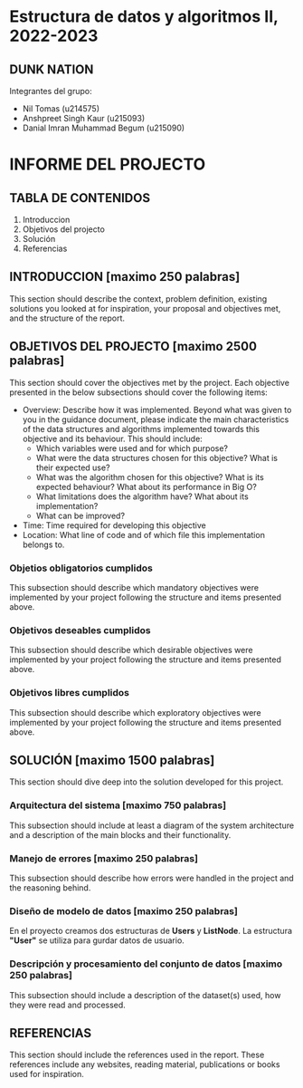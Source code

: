 # **Estructura de datos y algoritmos II, 2022-2023**
## **DUNK NATION**

Integrantes del grupo:


- Nil Tomas (u214575)
- Anshpreet Singh Kaur (u215093) 
- Danial Imran Muhammad Begum (u215090)

# **INFORME DEL PROJECTO**

## **TABLA DE CONTENIDOS**

1. Introduccion
2. Objetivos del projecto
3. Solución
4. Referencias

## **INTRODUCCION** [maximo 250 palabras]

This section should describe the context, problem definition, existing solutions you looked at for inspiration, your proposal and objectives met, and the structure of the report.

## **OBJETIVOS DEL PROJECTO** [maximo 2500 palabras]

This section should cover the objectives met by the project. 
Each objective presented in the below subsections should cover the following items:
- Overview: Describe how it was implemented. Beyond what was given to you in the guidance document, please indicate the main characteristics of the data structures and algorithms implemented towards this objective and its behaviour. This should include:
	- Which variables were used and for which purpose?
	- What were the data structures chosen for this objective? What is their expected use?
	- What was the algorithm chosen for this objective? What is its expected behaviour? What about its performance in Big O?
	- What limitations does the algorithm have? What about its implementation?
	- What can be improved?
- Time: Time required for developing this objective
- Location: What line of code and of which file this implementation belongs to.


### Objetios obligatorios cumplidos

This subsection should describe which mandatory objectives were implemented by your project following the structure and items presented above.

### Objetivos deseables cumplidos

This subsection should describe which desirable objectives were implemented by your project following the structure and items presented above.

### Objetivos libres cumplidos

This subsection should describe which exploratory objectives were implemented by your project following the structure and items presented above.

## **SOLUCIÓN** [maximo 1500 palabras]

This section should dive deep into the solution developed for this project. 

### Arquitectura del sistema [maximo 750 palabras]

This subsection should include at least a diagram of the system architecture and a description of the main blocks and their functionality.

### Manejo de errores [maximo 250 palabras]

This subsection should describe how errors were handled in the project and the reasoning behind.

### Diseño de modelo de datos [maximo 250 palabras]
En el proyecto creamos dos estructuras de **Users** y **ListNode**.
La estructura **"User"** se utiliza para gurdar datos de usuario.


### Descripción y procesamiento del conjunto de datos [maximo 250 palabras]

This subsection should include a description of the dataset(s) used, how they were read and processed.

## **REFERENCIAS**

This section should include the references used in the report. These references include any websites, reading material, publications or books used for inspiration.
